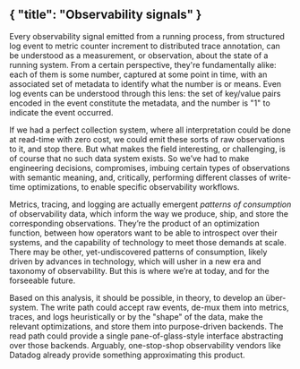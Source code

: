 { "title": "Observability signals" }
---

Every observability signal emitted from a running process, from structured log
event to metric counter increment to distributed trace annotation, can be
understood as a measurement, or observation, about the state of a running
system. From a certain perspective, they're fundamentally alike: each of them
is some number, captured at some point in time, with an associated set of
metadata to identify what the number is or means. Even log events can be
understood through this lens: the set of key/value pairs encoded in the event
constitute the metadata, and the number is "1" to indicate the event occurred.

If we had a perfect collection system, where all interpretation could be done
at read-time with zero cost, we could emit these sorts of raw observations to
it, and stop there. But what makes the field interesting, or challenging, is of
course that no such data system exists. So we’ve had to make engineering
decisions, compromises, imbuing certain types of observations with semantic
meaning, and, critically, performing different classes of write-time
optimizations, to enable specific observability workflows.

Metrics, tracing, and logging are actually emergent _patterns of consumption_
of observability data, which inform the way we produce, ship, and store the
corresponding observations. They’re the product of an optimization function,
between how operators want to be able to introspect over their systems, and the
capability of technology to meet those demands at scale. There may be other,
yet-undiscovered patterns of consumption, likely driven by advances in
technology, which will usher in a new era and taxonomy of observability. But
this is where we’re at today, and for the forseeable future.

Based on this analysis, it should be possible, in theory, to develop an
über-system. The write path could accept raw events, de-mux them into metrics,
traces, and logs heuristically or by the "shape" of the data, make the relevant
optimizations, and store them into purpose-driven backends. The read path could
provide a single pane-of-glass-style interface abstracting over those backends.
Arguably, one-stop-shop observability vendors like Datadog already provide
something approximating this product.

